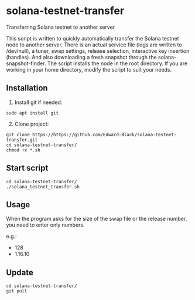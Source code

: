 # solana-testnet-transfer
Transferring Solana testnet to another server

This script is written to quickly automatically transfer the Solana testnet node to another server. There is an actual service file (logs are written to /dev/null), a tuner, swap settings, release selection, interactive key insertion (handles). And also downloading a fresh snapshot through the solana-snapshot-finder.
The script installs the node in the root directory. If you are working in your home directory, modify the script to suit your needs.

## Installation

1. Install git if needed:
```
sudo apt install git
```
2. Clone project:
```
git clone https://https://github.com/Edward-Black/solana-testnet-transfer.git
cd solana-testnet-transfer/
chmod +x *.sh
```

## Start script
```
cd solana-testnet-transfer/
./solana_testnet_transfer.sh
```
## Usage

When the program asks for the size of the swap file or the release number, you need to enter only numbers.

e.g.:
- 128
- 1.16.10

## Update
```
cd solana-testnet-transfer/
git pull
```
